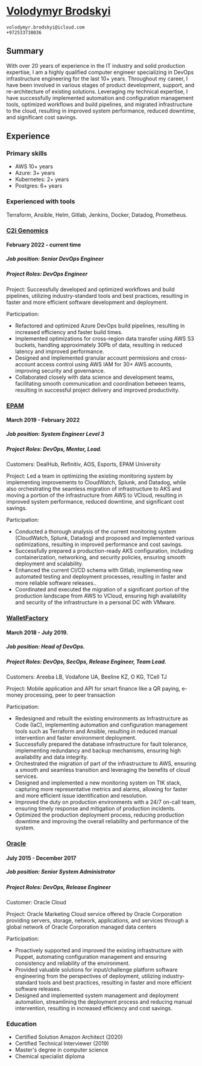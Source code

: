 # [Volodymyr Brodskyi](https://www.linkedin.com/in/vbrodskyi/)

	volodymyr.brodskyi@icloud.com
	+972533738036


## Summary
With over 20 years of experience in the IT industry and solid production expertise, I am a highly qualified computer engineer specializing in DevOps infrastructure engineering for the last 10+ years. Throughout my career, I have been involved in various stages of product development, support, and re-architecture of existing solutions. Leveraging my technical expertise, I have successfully implemented automation and configuration management tools, optimized workflows and build pipelines, and migrated infrastructure to the cloud, resulting in improved system performance, reduced downtime, and significant cost savings.

## Experience 

### Primary skills
- AWS 10+ years
- Azure: 3+ years
- Kubernetes: 2+ years
- Postgres: 6+ years

### Experienced with tools
Terraform, Ansible, Helm, Gitlab, Jenkins, Docker, Datadog, Prometheus.


### [C2i Genomics](https://c2i-genomics.com)
#### February 2022 - current time

##### Job position: Senior DevOps Engineer

##### Project Roles: DevOps Engineer

Project: Successfully developed and optimized workflows and build pipelines, utilizing industry-standard tools and best practices, resulting in faster and more efficient software development and deployment.

Participation:

- Refactored and optimized Azure DevOps build pipelines, resulting in increased efficiency and faster build times.
- Implemented optimizations for cross-region data transfer using AWS S3 buckets, handling approximately 30Pb of data, resulting in reduced latency and improved performance.
- Designed and implemented granular account permissions and cross-account access control using AWS IAM for 30+ AWS accounts, improving security and governance.
- Collaborated closely with data science and development teams, facilitating smooth communication and coordination between teams, resulting in successful project delivery and improved productivity.


### [EPAM](https://www.epam.com) 
#### March 2019 - February 2022

##### Job position: System Engineer Level 3

##### Project Roles: DevOps, Mentor, Lead.

Customers: DealHub, Refinitiv, AOS, Esports, EPAM University

Project: Led a team in optimizing the existing monitoring system by implementing improvements to CloudWatch, Splunk, and Datadog, while also orchestrating the seamless migration of infrastructure to AKS and moving a portion of the infrastructure from AWS to VCloud, resulting in improved system performance, reduced downtime, and significant cost savings.

Participation:

- Conducted a thorough analysis of the current monitoring system (CloudWatch, Splunk, Datadog) and proposed and implemented various optimizations, resulting in improved performance and cost savings.
- Successfully prepared a production-ready AKS configuration, including containerization, networking, and security policies, ensuring smooth deployment and scalability.
- Enhanced the current CI/CD schema with Gitlab, implementing new automated testing and deployment processes, resulting in faster and more reliable software releases..
- Coordinated and executed the migration of a significant portion of the production landscape from AWS to VCloud, ensuring high availability and security of the infrastructure in a personal DC with VMware.
 


### [WalletFactory](https://walletfactory.com) 
#### March 2018 - July 2019. 

##### Job position: Head of DevOps.

##### Project Roles: DevOps, SecOps, Release Engineer, Team Lead. 

Customers: Areeba LB, Vodafone UA, Beeline KZ, O KG, TCell TJ

Project: Mobile application and API for smart finance like a QR paying, e-money processing, peer to peer transaction

Participation:

- Redesigned and rebuilt the existing environments as Infrastructure as Code (IaC), implementing automation and configuration management tools such as Terraform and Ansible, resulting in reduced manual intervention and faster environment deployment.
- Successfully prepared the database infrastructure for fault tolerance, implementing redundancy and backup mechanisms, ensuring high availability and data integrity. 
- Orchestrated the migration of part of the infrastructure to AWS, ensuring a smooth and seamless transition and leveraging the benefits of cloud services.
- Designed and implemented a new monitoring system on TIK stack, capturing more representative metrics and alarms, allowing for faster and more efficient issue identification and resolution.
- Improved the duty on production environments with a 24/7 on-call team, ensuring timely response and mitigation of production incidents. 
- Optimized the production deployment process, reducing production downtime and improving the overall reliability and performance of the system.

### [Oracle](https://www.oracle.com/cx/marketing/) 

#### July 2015 - December 2017

##### Job position: Senior System Administrator 

##### Project Roles:	DevOps, Release Engineer

Customer:	Oracle Cloud  

Project: Oracle Marketing Cloud service offered by Oracle 
Corporation providing servers, storage, network, applications, and services through a global network of Oracle Corporation managed data centers

Participation:

- Proactively supported and improved the existing infrastructure with Puppet, automating configuration management and ensuring consistency and reliability of the environment.
- Provided valuable solutions for input/challenge platform software engineering from the perspectives of deployment, utilizing industry-standard tools and best practices, resulting in faster and more efficient software releases.
- Designed and implemented system management and deployment automation, streamlining the deployment process and reducing manual intervention, resulting in increased efficiency and cost savings.


### Education
- Certified Solution Amazon Architect (2020)
- Certified Technical Interviewer (2019)
- Master's degree in computer science 
- Chemical specialist diploma